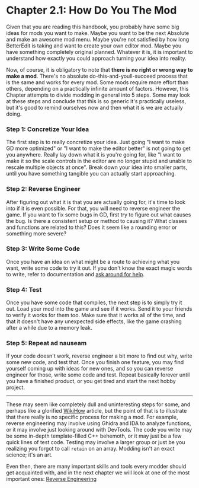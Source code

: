 # Chapter 2.1: How Do You The Mod

Given that you are reading this handbook, you probably have some big ideas for mods you want to make. Maybe you want to be the next Absolute and make an awesome mod menu. Maybe you're not satisfied by how long BetterEdit is taking and want to create your own editor mod. Maybe you have something completely original planned. Whatever it is, it is important to understand how exactly you could approach turning your idea into reality.

Now, of course, it is obligatory to note that **there is no right or wrong way to make a mod**. There's no absolute do-this-and-youll-succeed process that is the same and works for every mod. Some mods require more effort than others, depending on a practically infinite amount of factors. However, this Chapter attempts to divide modding in general into 5 steps. Some may look at these steps and conclude that this is so generic it's practically useless, but it's good to remind ourselves now and then what it is we are actually doing.

### Step 1: Concretize Your Idea

The first step is to really concretize your idea. Just going "I want to make GD more optimized" or "I want to make the editor better" is not going to get you anywhere. Really lay down what it is you're going for, like "I want to make it so the scale controls in the editor are no longer stupid and unable to rescale multiple objects at once". Break down your idea into smaller parts, until you have something tangible you can actually start approaching.

### Step 2: Reverse Engineer

After figuring out what it is that you are actually going for, it's time to look into if it is even possible. For that, you will need to reverse engineer the game. If you want to fix some bugs in GD, first try to figure out what causes the bug. Is there a consistent setup or method to causing it? What classes and functions are related to this? Does it seem like a rounding error or something more severe?

### Step 3: Write Some Code

Once you have an idea on what might be a route to achieving what you want, write some code to try it out. If you don't know the exact magic words to write, refer to documentation and [ask around for help](https://discord.gg/AWWCUUfeA7).

### Step 4: Test

Once you have some code that compiles, the next step is to simply try it out. Load your mod into the game and see if it works. Send it to your friends to verify it works for them too. Make sure that it works all of the time, and that it doesn't have any unexpected side effects, like the game crashing after a while due to a memory leak.

### Step 5: Repeat ad nauseam

If your code doesn't work, reverse engineer a bit more to find out why, write some new code, and test that. Once you finish one feature, you may find yourself coming up with ideas for new ones, and so you can reverse engineer for those, write some code and test. Repeat basically forever until you have a finished product, or you get tired and start the next hobby project.

---

These may seem like completely dull and uninteresting steps for some, and perhaps like a glorified [WikiHow](https://www.youtube.com/watch?v=PSKQ3ZNQ_O8) article, but the point of that is to illustrate that there really is no specific process for making a mod. For example, reverse engineering may involve using Ghidra and IDA to analyze functions, or it may involve just looking around with DevTools. The code you write may be some in-depth template-filled C++ behemoth, or it may just be a few quick lines of test code. Testing may involve a larger group or just be you realizing you forgot to call `retain` on an array. Modding isn't an exact science; it's an art.

Even then, there are many important skills and tools every modder should get acquainted with, and in the next chapter we will look at one of the most important ones: [Reverse Engineering](/handbook/chap2_2.md)
